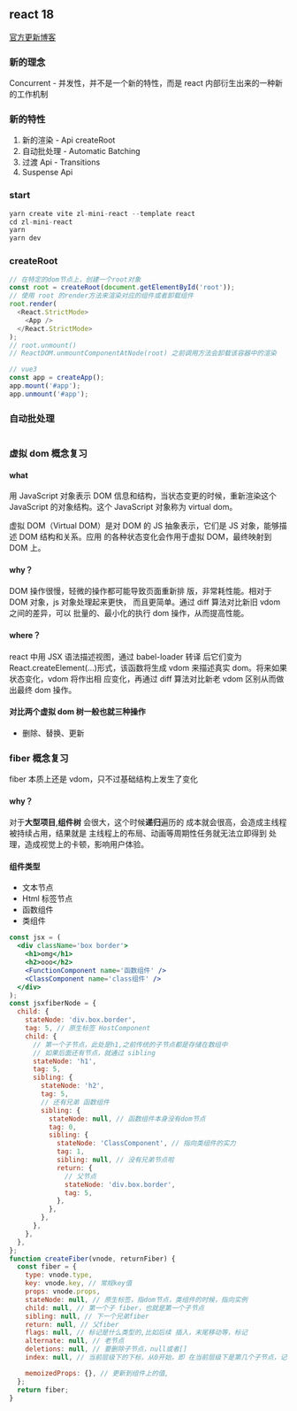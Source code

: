 ## react 18

[官方更新博客](https://zh-hans.reactjs.org/)

### 新的理念

Concurrent - 并发性，并不是一个新的特性，而是 react 内部衍生出来的一种新的工作机制

### 新的特性

1. 新的渲染 - Api createRoot
2. 自动批处理 - Automatic Batching
3. 过渡 Api - Transitions
4. Suspense Api

### start

```js
yarn create vite zl-mini-react --template react
cd zl-mini-react
yarn
yarn dev
```

### createRoot

```js
// 在特定的dom节点上，创建一个root对象
const root = createRoot(document.getElementById('root'));
// 使用 root 的render方法来渲染对应的组件或者卸载组件
root.render(
  <React.StrictMode>
    <App />
  </React.StrictMode>
);
// root.unmount()
// ReactDOM.unmountComponentAtNode(root) 之前调用方法会卸载该容器中的渲染

// vue3
const app = createApp();
app.mount('#app');
app.unmount('#app');
```

### 自动批处理

```js

```

### 虚拟 dom 概念复习

#### what

⽤ JavaScript 对象表示 DOM 信息和结构，当状态变更的时候，重新渲染这个 JavaScript 的对象结构。这个 JavaScript 对象称为 virtual dom。

虚拟 DOM（Virtual DOM）是对 DOM 的 JS 抽象表示，它们是 JS 对象，能够描述 DOM 结构和关系。应用 的各种状态变化会作用于虚拟 DOM，最终映射到 DOM 上。

#### why？

DOM 操作很慢，轻微的操作都可能导致⻚⾯重新排 版，⾮常耗性能。相对于 DOM 对象，js 对象处理起来更快， ⽽且更简单。通过 diff 算法对⽐新旧 vdom 之间的差异，可以 批量的、最⼩化的执⾏ dom 操作，从⽽提⾼性能。

#### where？

react 中⽤ JSX 语法描述视图，通过 babel-loader 转译 后它们变为 React.createElement(...)形式，该函数将⽣成 vdom 来描述真实 dom。将来如果状态变化，vdom 将作出相 应变化，再通过 diff 算法对⽐新⽼ vdom 区别从⽽做出最终 dom 操作。

#### 对比两个虚拟 dom 树一般也就三种操作

- 删除、替换、更新

### fiber 概念复习

fiber 本质上还是 vdom，只不过基础结构上发生了变化

#### why？

对于<strong>⼤型项⽬</strong>,<strong>组件树</strong> 会很⼤，这个时候<strong>递归</strong>遍历的 成本就会很⾼，会造成主线程被持续占⽤，结果就是 主线程上的布局、动画等周期性任务就⽆法⽴即得到 处理，造成视觉上的卡顿，影响⽤户体验。

#### 组件类型

- 文本节点
- Html 标签节点
- 函数组件
- 类组件

```jsx
const jsx = (
  <div className='box border'>
    <h1>omg</h1>
    <h2>ooo</h2>
    <FunctionComponent name='函数组件' />
    <ClassComponent name='class组件' />
  </div>
);
const jsxfiberNode = {
  child: {
    stateNode: 'div.box.border',
    tag: 5, // 原生标签 HostComponent
    child: {
      // 第一个子节点，此处是h1,之前传统的子节点都是存储在数组中
      // 如果后面还有节点，就通过 sibling
      stateNode: 'h1',
      tag: 5,
      sibling: {
        stateNode: 'h2',
        tag: 5,
        // 还有兄弟 函数组件
        sibling: {
          stateNode: null, // 函数组件本身没有dom节点
          tag: 0,
          sibling: {
            stateNode: 'ClassComponent', // 指向类组件的实力
            tag: 1,
            sibling: null, // 没有兄弟节点啦
            return: {
              // 父节点
              stateNode: 'div.box.border',
              tag: 5,
            },
          },
        },
      },
    },
  },
};
function createFiber(vnode, returnFiber) {
  const fiber = {
    type: vnode.type,
    key: vnode.key, // 常规key值
    props: vnode.props,
    stateNode: null, // 原生标签，指dom节点，类组件的时候，指向实例
    child: null, // 第一个子 fiber，也就是第一个子节点
    sibling: null, // 下一个兄弟fiber
    return: null, // 父fiber
    flags: null, // 标记是什么类型的,比如后续 插入，末尾移动等，标记
    alternate: null, // 老节点
    deletions: null, // 要删除子节点，null或者[]
    index: null, // 当前层级下的下标，从0开始，即 在当前层级下是第几个子节点，记录位置。主要是为了，比如上次更新在某个位置，下次更新在什么地方，位置有没有发生变化，需不需要移动，都是根据index来判断

    memoizedProps: {}, // 更新到组件上的值,
  };
  return fiber;
}
```
